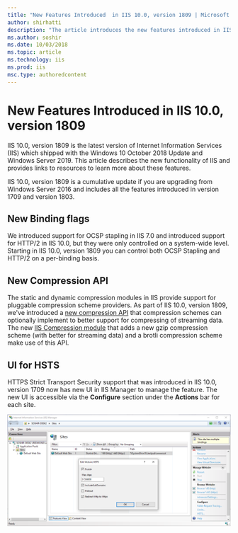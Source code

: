 ```yaml
---
title: "New Features Introduced  in IIS 10.0, version 1809 | Microsoft Docs"
author: shirhatti
description: "The article introduces the new features introduced in IIS 10.0 Version 1809."
ms.author: soshir
ms.date: 10/03/2018
ms.topic: article
ms.technology: iis
ms.prod: iis
msc.type: authoredcontent
---
```

New Features Introduced  in IIS 10.0, version 1809
=================================================

IIS 10.0, version 1809 is the latest version of Internet Information Services
(IIS) which shipped with the Windows 10 October 2018 Update and Windows Server
2019. This article describes the new functionality of IIS and provides links to
resources to learn more about these features.

IIS 10.0, version 1809 is a cumulative update if you are upgrading from Windows
Server 2016 and includes all the features introduced in version 1709 and version
1803.

## New Binding flags

We introduced support for OCSP stapling in IIS 7.0 and introduced support for
HTTP/2 in IIS 10.0, but they were only controlled on a system-wide level.
Starting in IIS 10.0, version 1809 you can control both OCSP Stapling and HTTP/2
on a per-binding basis.

## New Compression API

The static and dynamic compression modules in IIS provide support for pluggable
compression scheme providers. As part of IIS 10.0, version 1809, we've
introduced a [new compression API](https://msdn.microsoft.com/en-us/library/mt846747(v=vs.90).aspx)
that compression schemes can optionally implement to better support for
compressing of streaming data. The new [IIS Compression module](https://docs.microsoft.com/en-us/iis/extensions/iis-compression/iis-compression-overview)
that adds a new gzip compression scheme (with better for streaming data) and a
brotli compression scheme make use of this API. 

## UI for HSTS

HTTPS Strict Transport Security support that was introduced in IIS 10.0, version
1709 now has new UI in IIS Manager to manage the feature. The new UI is
accessible via the **Configure** section under the **Actions** bar for each
site. 

![UI for HSTS](hsts.png)




